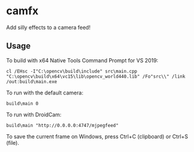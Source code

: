 # camfx
Add silly effects to a camera feed!

## Usage
To build with x64 Native Tools Command Prompt for VS 2019:
```
cl /EHsc -I"C:\opencv\build\include" src\main.cpp "C:\opencv\build\x64\vc15\lib\opencv_world440.lib" /Fo"src\\" /link /out:build\main.exe
```

To run with the default camera:
```
build\main 0
```

To run with DroidCam:
```
build\main "http://0.0.0.0:4747/mjpegfeed"
```

To save the current frame on Windows, press Ctrl+C (clipboard) or Ctrl+S (file).
